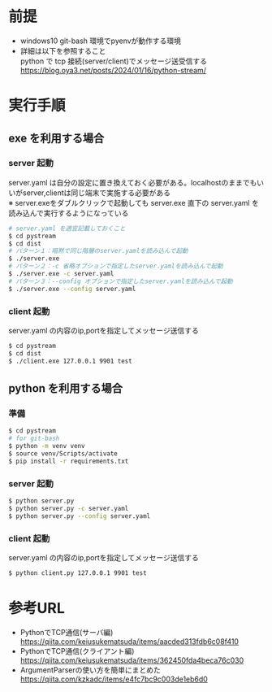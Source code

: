 # 前提

- windows10 git-bash 環境でpyenvが動作する環境  
- 詳細は以下を参照すること  
  python で tcp 接続(server/client)でメッセージ送受信する  
  https://blog.oya3.net/posts/2024/01/16/python-stream/

# 実行手順

## exe を利用する場合

### server 起動  

server.yaml は自分の設定に置き換えておく必要がある。localhostのままでもいいがserver,clientは同じ端末で実施する必要がある  
※ server.exeをダブルクリックで起動しても server.exe 直下の server.yaml を読み込んで実行するようになっている  

``` bash
# server.yaml を適宜記載しておくこと
$ cd pystream
$ cd dist
# パターン１：暗黙で同じ階層のserver.yamlを読み込んで起動
$ ./server.exe
# パターン２：-c 省略オプションで指定したserver.yamlを読み込んで起動
$ ./server.exe -c server.yaml
# パターン３：--config オプションで指定したserver.yamlを読み込んで起動
$ ./server.exe --config server.yaml
```

### client 起動  

server.yaml の内容のip,portを指定してメッセージ送信する  

``` bash
$ cd pystream
$ cd dist
$ ./client.exe 127.0.0.1 9901 test
```

## python を利用する場合


### 準備

``` bash
$ cd pystream
# for git-bash
$ python -m venv venv
$ source venv/Scripts/activate
$ pip install -r requirements.txt
```

### server 起動  

``` bash
$ python server.py
$ python server.py -c server.yaml
$ python server.py --config server.yaml
```

### client 起動  

server.yaml の内容のip,portを指定してメッセージ送信する  

``` bash
$ python client.py 127.0.0.1 9901 test
```

# 参考URL

- PythonでTCP通信(サーバ編)  
  https://qiita.com/keiusukematsuda/items/aacded313fdb6c08f410
- PythonでTCP通信(クライアント編)  
  https://qiita.com/keiusukematsuda/items/362450fda4beca76c030
- ArgumentParserの使い方を簡単にまとめた  
  https://qiita.com/kzkadc/items/e4fc7bc9c003de1eb6d0

